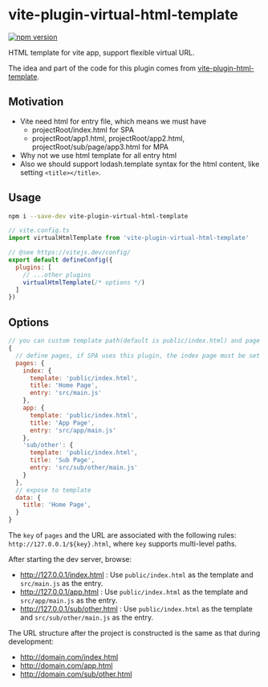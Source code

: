 # vite-plugin-virtual-html-template

[![npm version](https://badgen.net/npm/v/vite-plugin-virtual-html-template)](https://www.npmjs.com/package/vite-plugin-virtual-html-template)

HTML template for vite app, support flexible virtual URL.

The idea and part of the code for this plugin comes from [vite-plugin-html-template](https://github.com/IndexXuan/vite-plugin-html-template).

## Motivation

- Vite need html for entry file, which means we must have
  - projectRoot/index.html for SPA
  - projectRoot/app1.html, projectRoot/app2.html, projectRoot/sub/page/app3.html for MPA
- Why not we use html template for all entry html
- Also we should support lodash.template syntax for the html content, like setting `<title></title>`.

## Usage

```sh
npm i --save-dev vite-plugin-virtual-html-template
```

```js
// vite.config.ts
import virtualHtmlTemplate from 'vite-plugin-virtual-html-template'

// @see https://vitejs.dev/config/
export default defineConfig({
  plugins: [
    // ...other plugins
    virtualHtmlTemplate(/* options */)
  ]
})
```

## Options

```js
// you can custom template path(default is public/index.html) and page title
{
  // define pages, if SPA uses this plugin, the index page must be set
  pages: {
    index: {
      template: 'public/index.html',
      title: 'Home Page',
      entry: 'src/main.js'
    },
    app: {
      template: 'public/index.html',
      title: 'App Page',
      entry: 'src/app/main.js'
    },
    'sub/other': {
      template: 'public/index.html',
      title: 'Sub Page',
      entry: 'src/sub/other/main.js'
    }
  },
  // expose to template
  data: {
    title: 'Home Page',
  }
}
```

The `key` of `pages` and the URL are associated with the following rules: `http://127.0.0.1/${key}.html`, where `key` supports multi-level paths.

After starting the dev server, browse:

* http://127.0.0.1/index.html : Use `public/index.html` as the template and `src/main.js` as the entry.
* http://127.0.0.1/app.html : Use `public/index.html` as the template and `src/app/main.js` as the entry.
* http://127.0.0.1/sub/other.html : Use `public/index.html` as the template and `src/sub/other/main.js` as the entry.

The URL structure after the project is constructed is the same as that during development:

* http://domain.com/index.html
* http://domain.com/app.html
* http://domain.com/sub/other.html
